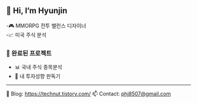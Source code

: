## 👋 Hi, I’m Hyunjin

-🎮 MMORPG 전투 밸런스 디자이너  
-📈 미국 주식 분석 

### 📌 완료된 프로젝트
- 📊 국내 주식 종목분석
- 📱 내 투자성향 판독기


---

🔗 Blog: https://technut.tistory.com/
📫 Contact: phj8507@gmail.com

